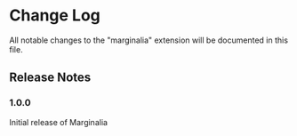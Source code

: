 # Change Log
All notable changes to the "marginalia" extension will be documented in this file.

## Release Notes

### 1.0.0

Initial release of Marginalia
